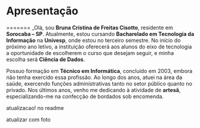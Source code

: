 # Apresentação

=======
_Olá, sou **Bruna Cristina de Freitas Cisotto**, residente em **Sorocaba – SP**. Atualmente, estou cursando **Bacharelado em Tecnologia da Informação** na **Univesp**, onde estou no terceiro semestre. No início do próximo ano letivo, a instituição oferecerá aos alunos do eixo de tecnologia a oportunidade de escolherem o curso que desejam seguir, e minha escolha será **Ciência de Dados**.

Possuo formação em **Técnico em Informática**, concluído em 2003, embora não tenha exercido essa profissão. Ao longo dos anos, atuei na área da saúde, exercendo funções administrativas tanto no setor público quanto no privado. Nos últimos anos, venho me dedicando à atividade de **artesã**, especializando-me na confecção de bordados sob encomenda. 

atualizacao! no readme

atualizar com foto


